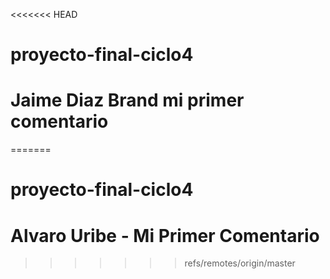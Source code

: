 <<<<<<< HEAD
# proyecto-final-ciclo4 

# Jaime Diaz Brand mi primer comentario

=======
# proyecto-final-ciclo4

# Alvaro Uribe - Mi Primer Comentario
>>>>>>> refs/remotes/origin/master
